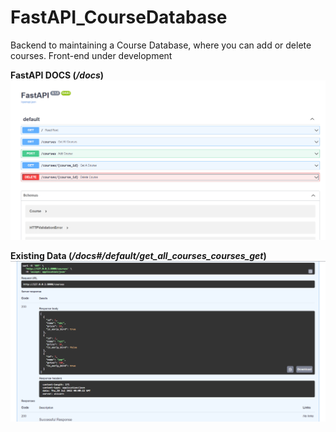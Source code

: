 # FastAPI_CourseDatabase

Backend to maintaining a Course Database, where you can add or delete courses.
Front-end under development

<strong>FastAPI DOCS (<em>/docs</em>)</strong>
<img src="images\1.png" alt="img" >


<strong>Existing Data (<em>/docs#/default/get_all_courses_courses_get</em>)</strong>
<img src="images\2.png" alt="img" >
